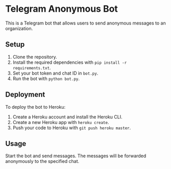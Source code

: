 # Telegram Anonymous Bot

This is a Telegram bot that allows users to send anonymous messages to an organization.

## Setup

1. Clone the repository.
2. Install the required dependencies with `pip install -r requirements.txt`.
3. Set your bot token and chat ID in `bot.py`.
4. Run the bot with `python bot.py`.

## Deployment

To deploy the bot to Heroku:

1. Create a Heroku account and install the Heroku CLI.
2. Create a new Heroku app with `heroku create`.
3. Push your code to Heroku with `git push heroku master`.

## Usage

Start the bot and send messages. The messages will be forwarded anonymously to the specified chat.
